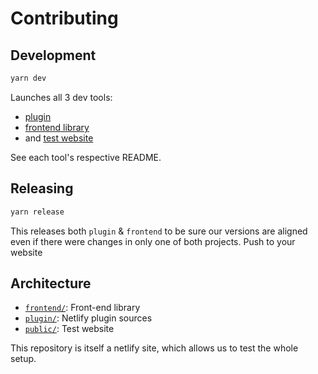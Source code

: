 # Contributing

## Development

```sh
yarn dev
```

Launches all 3 dev tools:

- [plugin](./plugin)
- [frontend library](./frontend)
- and [test website](./public)

See each tool's respective README.

## Releasing

```sh
yarn release
```

This releases both `plugin` & `frontend` to be sure our versions are aligned even if there were changes in only one of both projects.
Push to your website

## Architecture

- [`frontend/`](./frontend/): Front-end library
- [`plugin/`](./plugin/): Netlify plugin sources
- [`public/`](./public/): Test website

This repository is itself a netlify site, which allows us to test the whole setup.
